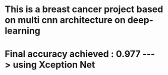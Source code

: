 # This is a breast cancer project based on multi cnn architecture on deep-learning
# Final accuracy achieved : 0.977 ---> using  Xception Net
